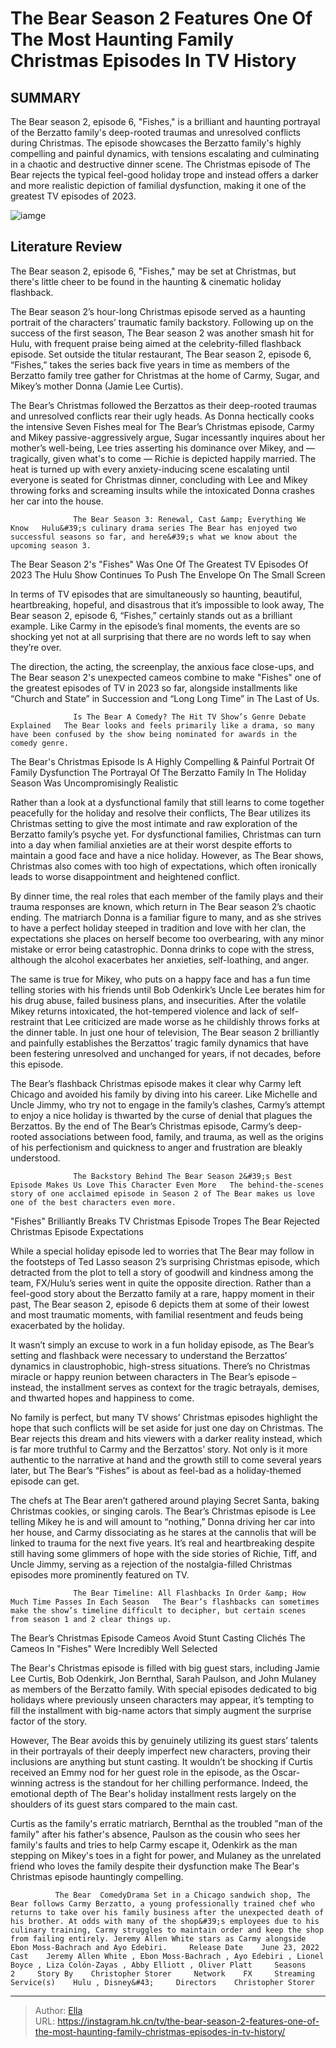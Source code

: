 # The Bear Season 2 Features One Of The Most Haunting Family Christmas Episodes In TV History


## SUMMARY 



  The Bear season 2, episode 6, &#34;Fishes,&#34; is a brilliant and haunting portrayal of the Berzatto family&#39;s deep-rooted traumas and unresolved conflicts during Christmas.   The episode showcases the Berzatto family&#39;s highly compelling and painful dynamics, with tensions escalating and culminating in a chaotic and destructive dinner scene.   The Christmas episode of The Bear rejects the typical feel-good holiday trope and instead offers a darker and more realistic depiction of familial dysfunction, making it one of the greatest TV episodes of 2023.  

![iamge](https://static1.srcdn.com/wordpress/wp-content/uploads/2023/07/untitled-5.jpg)

## Literature Review

The Bear season 2, episode 6, &#34;Fishes,&#34; may be set at Christmas, but there&#39;s little cheer to be found in the haunting &amp; cinematic holiday flashback.




The Bear season 2’s hour-long Christmas episode served as a haunting portrait of the characters’ traumatic family backstory. Following up on the success of the first season, The Bear season 2 was another smash hit for Hulu, with frequent praise being aimed at the celebrity-filled flashback episode. Set outside the titular restaurant, The Bear season 2, episode 6, “Fishes,” takes the series back five years in time as members of the Berzatto family tree gather for Christmas at the home of Carmy, Sugar, and Mikey’s mother Donna (Jamie Lee Curtis).




The Bear’s Christmas followed the Berzattos as their deep-rooted traumas and unresolved conflicts rear their ugly heads. As Donna hectically cooks the intensive Seven Fishes meal for The Bear’s Christmas episode, Carmy and Mikey passive-aggressively argue, Sugar incessantly inquires about her mother’s well-being, Lee tries asserting his dominance over Mikey, and — tragically, given what&#39;s to come — Richie is depicted happily married. The heat is turned up with every anxiety-inducing scene escalating until everyone is seated for Christmas dinner, concluding with Lee and Mikey throwing forks and screaming insults while the intoxicated Donna crashes her car into the house.

                  The Bear Season 3: Renewal, Cast &amp; Everything We Know   Hulu&#39;s culinary drama series The Bear has enjoyed two successful seasons so far, and here&#39;s what we know about the upcoming season 3.   


 The Bear Season 2&#39;s &#34;Fishes&#34; Was One Of The Greatest TV Episodes Of 2023 
The Hulu Show Continues To Push The Envelope On The Small Screen
         




In terms of TV episodes that are simultaneously so haunting, beautiful, heartbreaking, hopeful, and disastrous that it’s impossible to look away, The Bear season 2, episode 6, “Fishes,” certainly stands out as a brilliant example. Like Carmy in the episode’s final moments, the events are so shocking yet not at all surprising that there are no words left to say when they’re over.

The direction, the acting, the screenplay, the anxious face close-ups, and The Bear season 2&#39;s unexpected cameos combine to make &#34;Fishes&#34; one of the greatest episodes of TV in 2023 so far, alongside installments like “Church and State” in Succession and “Long Long Time” in The Last of Us.

                  Is The Bear A Comedy? The Hit TV Show’s Genre Debate Explained   The Bear looks and feels primarily like a drama, so many have been confused by the show being nominated for awards in the comedy genre.   



 The Bear&#39;s Christmas Episode Is A Highly Compelling &amp; Painful Portrait Of Family Dysfunction 
The Portrayal Of The Berzatto Family In The Holiday Season Was Uncompromisingly Realistic
          




Rather than a look at a dysfunctional family that still learns to come together peacefully for the holiday and resolve their conflicts, The Bear utilizes its Christmas setting to give the most intimate and raw exploration of the Berzatto family’s psyche yet. For dysfunctional families, Christmas can turn into a day when familial anxieties are at their worst despite efforts to maintain a good face and have a nice holiday. However, as The Bear shows, Christmas also comes with too high of expectations, which often ironically leads to worse disappointment and heightened conflict.

By dinner time, the real roles that each member of the family plays and their trauma responses are known, which return in The Bear season 2’s chaotic ending. The matriarch Donna is a familiar figure to many, and as she strives to have a perfect holiday steeped in tradition and love with her clan, the expectations she places on herself become too overbearing, with any minor mistake or error being catastrophic. Donna drinks to cope with the stress, although the alcohol exacerbates her anxieties, self-loathing, and anger.




The same is true for Mikey, who puts on a happy face and has a fun time telling stories with his friends until Bob Odenkirk’s Uncle Lee berates him for his drug abuse, failed business plans, and insecurities. After the volatile Mikey returns intoxicated, the hot-tempered violence and lack of self-restraint that Lee criticized are made worse as he childishly throws forks at the dinner table. In just one hour of television, The Bear season 2 brilliantly and painfully establishes the Berzattos’ tragic family dynamics that have been festering unresolved and unchanged for years, if not decades, before this episode.

The Bear’s flashback Christmas episode makes it clear why Carmy left Chicago and avoided his family by diving into his career. Like Michelle and Uncle Jimmy, who try not to engage in the family’s clashes, Carmy’s attempt to enjoy a nice holiday is thwarted by the curse of denial that plagues the Berzattos. By the end of The Bear’s Christmas episode, Carmy’s deep-rooted associations between food, family, and trauma, as well as the origins of his perfectionism and quickness to anger and frustration are bleakly understood.




                  The Backstory Behind The Bear Season 2&#39;s Best Episode Makes Us Love This Character Even More   The behind-the-scenes story of one acclaimed episode in Season 2 of The Bear makes us love one of the best characters even more.    



 &#34;Fishes&#34; Brilliantly Breaks TV Christmas Episode Tropes 
The Bear Rejected Christmas Episode Expectations
          

While a special holiday episode led to worries that The Bear may follow in the footsteps of Ted Lasso season 2’s surprising Christmas episode, which detracted from the plot to tell a story of goodwill and kindness among the team, FX/Hulu’s series went in quite the opposite direction. Rather than a feel-good story about the Berzatto family at a rare, happy moment in their past, The Bear season 2, episode 6 depicts them at some of their lowest and most traumatic moments, with familial resentment and feuds being exacerbated by the holiday.




It wasn’t simply an excuse to work in a fun holiday episode, as The Bear’s setting and flashback were necessary to understand the Berzattos’ dynamics in claustrophobic, high-stress situations. There’s no Christmas miracle or happy reunion between characters in The Bear’s episode – instead, the installment serves as context for the tragic betrayals, demises, and thwarted hopes and happiness to come.

No family is perfect, but many TV shows’ Christmas episodes highlight the hope that such conflicts will be set aside for just one day on Christmas. The Bear rejects this dream and hits viewers with a darker reality instead, which is far more truthful to Carmy and the Berzattos’ story. Not only is it more authentic to the narrative at hand and the growth still to come several years later, but The Bear’s “Fishes” is about as feel-bad as a holiday-themed episode can get.

The chefs at The Bear aren’t gathered around playing Secret Santa, baking Christmas cookies, or singing carols. The Bear’s Christmas episode is Lee telling Mikey he is and will amount to “nothing,” Donna driving her car into her house, and Carmy dissociating as he stares at the cannolis that will be linked to trauma for the next five years. It’s real and heartbreaking despite still having some glimmers of hope with the side stories of Richie, Tiff, and Uncle Jimmy, serving as a rejection of the nostalgia-filled Christmas episodes more prominently featured on TV.




                  The Bear Timeline: All Flashbacks In Order &amp; How Much Time Passes In Each Season   The Bear’s flashbacks can sometimes make the show’s timeline difficult to decipher, but certain scenes from season 1 and 2 clear things up.   



 The Bear’s Christmas Episode Cameos Avoid Stunt Casting Clichés 
The Cameos In &#34;Fishes&#34; Were Incredibly Well Selected
          

The Bear&#39;s Christmas episode is filled with big guest stars, including Jamie Lee Curtis, Bob Odenkirk, Jon Bernthal, Sarah Paulson, and John Mulaney as members of the Berzatto family. With special episodes dedicated to big holidays where previously unseen characters may appear, it’s tempting to fill the installment with big-name actors that simply augment the surprise factor of the story.

However, The Bear avoids this by genuinely utilizing its guest stars’ talents in their portrayals of their deeply imperfect new characters, proving their inclusions are anything but stunt casting. It wouldn’t be shocking if Curtis received an Emmy nod for her guest role in the episode, as the Oscar-winning actress is the standout for her chilling performance. Indeed, the emotional depth of The Bear&#39;s holiday installment rests largely on the shoulders of its guest stars compared to the main cast.




Curtis as the family&#39;s erratic matriarch, Bernthal as the troubled &#34;man of the family&#34; after his father&#39;s absence, Paulson as the cousin who sees her family&#39;s faults and tries to help Carmy escape it, Odenkirk as the man stepping on Mikey&#39;s toes in a fight for power, and Mulaney as the unrelated friend who loves the family despite their dysfunction make The Bear&#39;s Christmas episode hauntingly compelling.

              The Bear  ComedyDrama Set in a Chicago sandwich shop, The Bear follows Carmy Berzatto, a young professionally trained chef who returns to take over his family business after the unexpected death of his brother. At odds with many of the shop&#39;s employees due to his culinary training, Carmy struggles to maintain order and keep the shop from failing entirely. Jeremy Allen White stars as Carmy alongside Ebon Moss-Bachrach and Ayo Edebiri.     Release Date    June 23, 2022     Cast    Jeremy Allen White , Ebon Moss-Bachrach , Ayo Edebiri , Lionel Boyce , Liza Colón-Zayas , Abby Elliott , Oliver Platt     Seasons    2     Story By    Christopher Storer     Network    FX     Streaming Service(s)    Hulu , Disney&#43;     Directors    Christopher Storer      


---

> Author: [Ella](https://instagram.hk.cn/)  
> URL: https://instagram.hk.cn/tv/the-bear-season-2-features-one-of-the-most-haunting-family-christmas-episodes-in-tv-history/  

